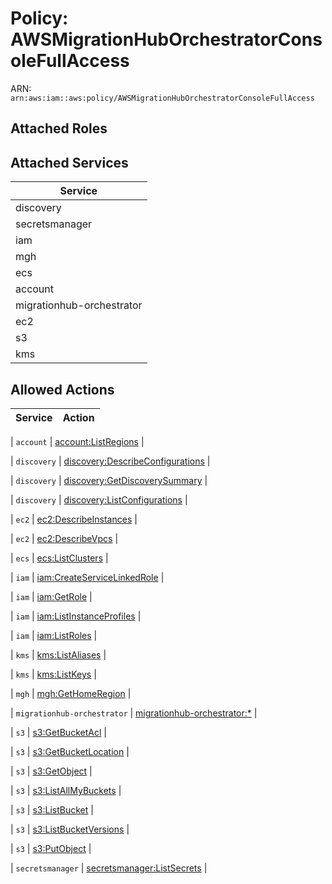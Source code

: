 # Policy: AWSMigrationHubOrchestratorConsoleFullAccess

ARN: `arn:aws:iam::aws:policy/AWSMigrationHubOrchestratorConsoleFullAccess`

## Attached Roles

## Attached Services

| Service |
|---------|
| discovery |
| secretsmanager |
| iam |
| mgh |
| ecs |
| account |
| migrationhub-orchestrator |
| ec2 |
| s3 |
| kms |

## Allowed Actions

| Service | Action |
|:-------:|--------|

| `account` | [account:ListRegions](../actions.md#account:listregions) |

| `discovery` | [discovery:DescribeConfigurations](../actions.md#discovery:describeconfigurations) |

| `discovery` | [discovery:GetDiscoverySummary](../actions.md#discovery:getdiscoverysummary) |

| `discovery` | [discovery:ListConfigurations](../actions.md#discovery:listconfigurations) |

| `ec2` | [ec2:DescribeInstances](../actions.md#ec2:describeinstances) |

| `ec2` | [ec2:DescribeVpcs](../actions.md#ec2:describevpcs) |

| `ecs` | [ecs:ListClusters](../actions.md#ecs:listclusters) |

| `iam` | [iam:CreateServiceLinkedRole](../actions.md#iam:createservicelinkedrole) |

| `iam` | [iam:GetRole](../actions.md#iam:getrole) |

| `iam` | [iam:ListInstanceProfiles](../actions.md#iam:listinstanceprofiles) |

| `iam` | [iam:ListRoles](../actions.md#iam:listroles) |

| `kms` | [kms:ListAliases](../actions.md#kms:listaliases) |

| `kms` | [kms:ListKeys](../actions.md#kms:listkeys) |

| `mgh` | [mgh:GetHomeRegion](../actions.md#mgh:gethomeregion) |

| `migrationhub-orchestrator` | [migrationhub-orchestrator:*](../actions.md#migrationhub-orchestrator:all) |

| `s3` | [s3:GetBucketAcl](../actions.md#s3:getbucketacl) |

| `s3` | [s3:GetBucketLocation](../actions.md#s3:getbucketlocation) |

| `s3` | [s3:GetObject](../actions.md#s3:getobject) |

| `s3` | [s3:ListAllMyBuckets](../actions.md#s3:listallmybuckets) |

| `s3` | [s3:ListBucket](../actions.md#s3:listbucket) |

| `s3` | [s3:ListBucketVersions](../actions.md#s3:listbucketversions) |

| `s3` | [s3:PutObject](../actions.md#s3:putobject) |

| `secretsmanager` | [secretsmanager:ListSecrets](../actions.md#secretsmanager:listsecrets) |
